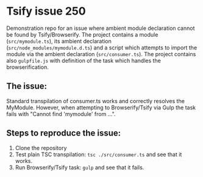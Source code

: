 # Tsify issue 250
Demonstration repo for an issue where ambient module declaration cannot be found by Tsify/Browserify.
The project contains a module (`src/mymodule.ts`), its ambient declaration (`src/node_modules/mymodule.d.ts`) and a script which attempts to import the module via the ambient declaration (`src/consumer.ts`). The project contains also `gulpfile.js` with definition of the task which handles the browserification.

## The issue: 
Standard transpilation of consumer.ts works and correctly resolves the MyModule. However, when attempting to Browserify/Tsify via Gulp the task fails with "Cannot find 'mymodule' from ...".

## Steps to reproduce the issue:
1. Clone the repository
2. Test plain TSC transpilation: `tsc ./src/consumer.ts` and see that it works.
3. Run Browserify/Tsify task: `gulp` and see that it fails.
